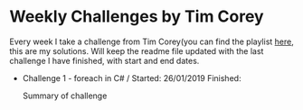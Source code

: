 # Weekly Challenges by Tim Corey
Every week I take a challenge from Tim Corey(you can find the playlist [here](https://www.youtube.com/watch?v=pxdwwgIja5Q&list=PLLWMQd6PeGY1VcJGocm1wwtFCZUrh2sc9), this are my solutions.
Will keep the readme file updated with the last challenge I have finished, with start and end dates.

* Challenge 1 - foreach in C#  / Started: 26/01/2019 Finished: 

     Summary of challenge